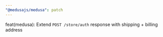 ```yaml
---
"@medusajs/medusa": patch
---
```


feat(medusa): Extend `POST /store/auth` response with shipping + billing address
